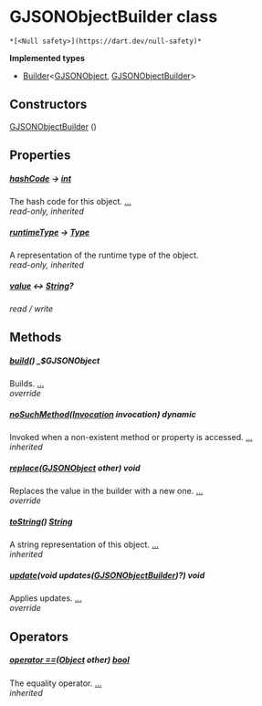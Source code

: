 


# GJSONObjectBuilder class






    *[<Null safety>](https://dart.dev/null-safety)*






**Implemented types**

- [Builder](https://pub.dev/documentation/built_value/8.1.4/built_value/Builder-class.html)&lt;[GJSONObject](../third_party_yonomi_graphql_schema___generated___schema.docs.schema.gql/GJSONObject-class.md), [GJSONObjectBuilder](../third_party_yonomi_graphql_schema___generated___schema.docs.schema.gql/GJSONObjectBuilder-class.md)>





## Constructors

[GJSONObjectBuilder](../third_party_yonomi_graphql_schema___generated___schema.docs.schema.gql/GJSONObjectBuilder/GJSONObjectBuilder.md) ()

    


## Properties

##### [hashCode](https://api.flutter.dev/flutter/dart-core/Object/hashCode.html) &#8594; [int](https://api.flutter.dev/flutter/dart-core/int-class.html)



The hash code for this object. [...](https://api.flutter.dev/flutter/dart-core/Object/hashCode.html)  
_read-only, inherited_



##### [runtimeType](https://api.flutter.dev/flutter/dart-core/Object/runtimeType.html) &#8594; [Type](https://api.flutter.dev/flutter/dart-core/Type-class.html)



A representation of the runtime type of the object.   
_read-only, inherited_



##### [value](../third_party_yonomi_graphql_schema___generated___schema.docs.schema.gql/GJSONObjectBuilder/value.md) &#8596; [String](https://api.flutter.dev/flutter/dart-core/String-class.html)?



   
_read / write_




## Methods

##### [build](../third_party_yonomi_graphql_schema___generated___schema.docs.schema.gql/GJSONObjectBuilder/build.md)() _$GJSONObject



Builds. [...](../third_party_yonomi_graphql_schema___generated___schema.docs.schema.gql/GJSONObjectBuilder/build.md)  
_override_



##### [noSuchMethod](https://api.flutter.dev/flutter/dart-core/Object/noSuchMethod.html)([Invocation](https://api.flutter.dev/flutter/dart-core/Invocation-class.html) invocation) dynamic



Invoked when a non-existent method or property is accessed. [...](https://api.flutter.dev/flutter/dart-core/Object/noSuchMethod.html)  
_inherited_



##### [replace](../third_party_yonomi_graphql_schema___generated___schema.docs.schema.gql/GJSONObjectBuilder/replace.md)([GJSONObject](../third_party_yonomi_graphql_schema___generated___schema.docs.schema.gql/GJSONObject-class.md) other) void



Replaces the value in the builder with a new one. [...](../third_party_yonomi_graphql_schema___generated___schema.docs.schema.gql/GJSONObjectBuilder/replace.md)  
_override_



##### [toString](https://api.flutter.dev/flutter/dart-core/Object/toString.html)() [String](https://api.flutter.dev/flutter/dart-core/String-class.html)



A string representation of this object. [...](https://api.flutter.dev/flutter/dart-core/Object/toString.html)  
_inherited_



##### [update](../third_party_yonomi_graphql_schema___generated___schema.docs.schema.gql/GJSONObjectBuilder/update.md)(void updates([GJSONObjectBuilder](../third_party_yonomi_graphql_schema___generated___schema.docs.schema.gql/GJSONObjectBuilder-class.md))?) void



Applies updates. [...](../third_party_yonomi_graphql_schema___generated___schema.docs.schema.gql/GJSONObjectBuilder/update.md)  
_override_




## Operators

##### [operator ==](https://api.flutter.dev/flutter/dart-core/Object/operator_equals.html)([Object](https://api.flutter.dev/flutter/dart-core/Object-class.html) other) [bool](https://api.flutter.dev/flutter/dart-core/bool-class.html)



The equality operator. [...](https://api.flutter.dev/flutter/dart-core/Object/operator_equals.html)  
_inherited_











